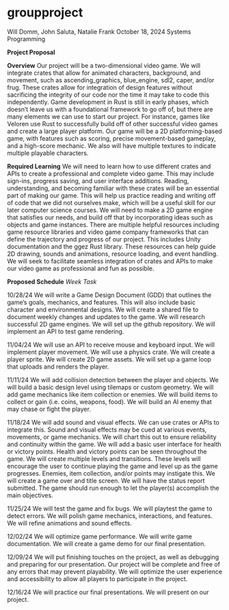 # groupproject

Will Domm, John Saluta, Natalie Frank
October 18, 2024
Systems Programming

**Project Proposal**

**Overview**
	Our project will be a two-dimensional video game. We will integrate crates that allow for animated characters, background, and movement, such as ascending_graphics, blue_engine, sdl2, caper, and/or frug. These crates allow for integration of design features without sacrificing the integrity of our code nor the time it may take to code this independently. Game development in Rust is still in early phases, which doesn’t leave us with a foundational framework to go off of, but there are many elements we can use to start our project. For instance, games like Veloren use Rust to successfully build off of other successful video games and create a large player platform. Our game will be a 2D platforming-based game, with features such as scoring, precise movement-based gameplay, and a high-score mechanic. We also will have multiple textures to indicate multiple playable characters. 

**Required Learning**
	We will need to learn how to use different crates and APIs to create a professional and complete video game. This may include sign-ins, progress saving, and user interface additions. Reading, understanding, and becoming familiar with these crates will be an essential part of making our game. This will help us practice reading and writing off of code that we did not ourselves make, which will be a useful skill for our later computer science courses. We will need to make a 2D game engine that satisfies our needs, and build off that by incorporating ideas such as objects and game instances. 
	There are multiple helpful resources including game resource libraries and video game company frameworks that can define the trajectory and progress of our project. This includes Unity documentation and the ggez Rust library. These resources can help guide 2D drawing, sounds and animations, resource loading, and event handling. We will seek to facilitate seamless integration of crates and APIs to make our video game as professional and fun as possible. 

**Proposed Schedule**
_Week
Task_


10/28/24
We will write a Game Design Document (GDD) that outlines the game’s goals, mechanics, and features. This will also include basic character and environmental designs. 
We will create a shared file to document weekly changes and updates to the game.
We will research successful 2D game engines. 
We will set up the github repository. We will implement an API to test game rendering. 


11/04/24
We will use an API to receive mouse and keyboard input. 
We will implement player movement. We will use a physics crate.
We will create a player sprite. We will create 2D game assets.
We will set up a game loop that uploads and renders the player.


11/11/24
We will add collision detection between the player and objects. 
We will build a basic design level using tilemaps or custom geometry. 
We will add game mechanics like item collection or enemies. We will build items to collect or gain (i.e. coins, weapons, food). We will build an AI enemy that may chase or fight the player.


11/18/24
We will add sound and visual effects. We can use crates or APIs to integrate this. Sound and visual effects may be cued at various events, movements, or game mechanics. We will chart this out to ensure reliability and continuity within the game. 
We will add a basic user interface for health or victory points. Health and victory points can be seen throughout the game.
We will create multiple levels and transitions. These levels will encourage the user to continue playing the game and level up as the game progresses. Enemies, item collection, and/or points may instigate this.
We will create a game over and title screen.
We will have the status report submitted. The game should run enough to let the player(s) accomplish the main objectives. 


11/25/24
We will test the game and fix bugs. We will playtest the game to detect errors.
We will polish game mechanics, interactions, and features.
We will refine animations and sound effects.


12/02/24
We will optimize game performance. 
We will write game documentation. 
We will create a game demo for our final presentation. 


12/09/24
We will put finishing touches on the project, as well as debugging and preparing for our presentation. Our project will be complete and free of any errors that may prevent playability. We will optimize the user experience and accessibility to allow all players to participate in the project. 


12/16/24
We will practice our final presentations. We will present on our project.
